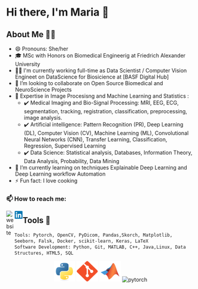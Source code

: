 # Hi there, I'm Maria 👋

<!--
**Mm24/mm24** is a ✨ _special_ ✨ repository because its `README.md` (this file) appears on your GitHub profile.

Here are some ideas to get you started:

- 🔭 I’m currently working on ...

- 🤔 I’m looking for help with ...
- 💬 Ask me about ...

-->

## About Me  👩‍🎓
- 😄 Pronouns: She/her
- 🎓  MSc with Honors on Biomedical Engineerig at Friedrich Alexander University 
- 👨‍💻 I'm currently working full-time as Data Scientist / Computer Vision Engineet on DataScience for Biosicience at [BASF Digital Hub]
- 👯 I’m looking to collaborate on Open Source Biomedical and NeuroScience Projects
- 🧠 Expertise in Image Procesisng and Machine Learning and Statistics : 
    - ✔️ Medical Imaging and Bio-Signal Processing: MRI, EEG, ECG, segmentation, tracking, registration, classification, preprocessing, image analysis.
    - ✔️ Artificial intelligence: Pattern Recognition (PR), Deep Learning (DL), Computer Vision (CV), Machine Learning (ML), Convolutional Neural Networks (CNN), Transfer Learning, Classification, Regression, Supervised Learning
    - ✔️ Data Science: Statistical analysis, Databases, Information Theory, Data Analysis, Probability, Data Mining
- 🌱 I’m currently learning on techniques Explainable Deep Learning and Deep Learning workflow Automation
- ⚡ Fun fact: I love cooking


### 📫  How to reach me: 

[<img align="left" alt="website" width="22px" src="https://cdn.jsdelivr.net/npm/simple-icons@3.13.0/icons/gmail.svg" />][email] 
[<img align="left" alt="LinkedIn" width="22px" src="https://github.com/devicons/devicon/blob/master/icons/linkedin/linkedin-original.svg" />][linkedin]

[email]: mailto:maria.monzon@fau.de
[linkedin]: https://www.linkedin.com/in/mariamonzon24/


##  Tools 🔧 
    Tools: Pytorch, OpenCV, PyDicom, Pandas,Skorch, Matplotlib, Seeborn, Falsk, Docker, scikit-learn, Keras, LaTeX
    Software Development: Python, Git, MATLAB, C++, Java,Linux, Data Structures, HTML5, SQL

<div>
<p align="center">
<img src="https://github.com/devicons/devicon/blob/master/icons/python/python-original.svg" alt="python" width="57" height="55"/>
<img src="https://github.com/devicons/devicon/blob/master/icons/git/git-original.svg" alt="git" width="57" height="55"/>
<img src="https://github.com/devicons/devicon/blob/master/icons/matlab/matlab-original.svg" alt="matlab" width="57" height="55"/>   
<img src="https://pytorch.org/assets/images/pytorch-logo.png" alt="pytorch" width="70" height="70"/>
